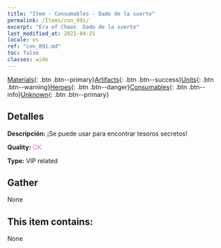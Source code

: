 ```yaml
---
title: "Item - Consumables - Dado de la suerte"
permalink: /Items/con_891/
excerpt: "Era of Chaos  Dado de la suerte"
last_modified_at: 2021-04-21
locale: es
ref: "con_891.md"
toc: false
classes: wide
---
```

 [Materials](/es/Items/){: .btn .btn--primary}[Artifacts](/es/Items/Artifacts/){: .btn .btn--success}[Units](/es/Items/Units/){: .btn .btn--warning}[Heroes](/es/Items/Heroes/){: .btn .btn--danger}[Consumables](/es/Items/Consumables/){: .btn .btn--info}[Unknown](/es/Items/Unknown/){: .btn .btn--primary}

## Detalles
 **Descripción:** ¡Se puede usar para encontrar tesoros secretos!

 **Quality:** <span style="color: #DA70D6">OK</span>

 **Type:** VIP related

## Gather

  None

## This item contains:

  None

